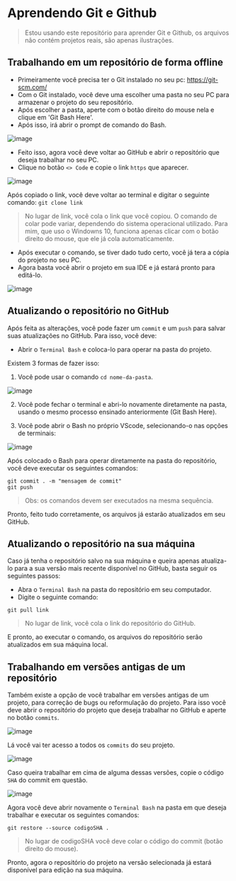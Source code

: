 # Aprendendo Git e Github
> Estou usando este repositório para aprender Git e Github, os arquivos não contém projetos reais, são apenas ilustrações.

## Trabalhando em um repositório de forma offline
* Primeiramente você precisa ter o Git instalado no seu pc: https://git-scm.com/
* Com o Git instalado, você deve uma escolher uma pasta no seu PC para armazenar o projeto do seu repositório.
* Após escolher a pasta, aperte com o botão direito do mouse nela e clique em 'Git Bash Here'.
* Após isso, irá abrir o prompt de comando do Bash.

![image](https://github.com/thiagoreys/Aprendendo-Git-e-GitHub/assets/130335096/b5f21784-37bd-4d22-84b0-89b23e69b001)

* Feito isso, agora você deve voltar ao GitHub e abrir o repositório que deseja trabalhar no seu PC.
* Clique no botão `<> Code` e copie o link `https` que aparecer.

![image](https://github.com/thiagoreys/sistema-de-cadastro/assets/130335096/7672d942-63bd-4cec-872a-6ad4962ca9c1)

Após copiado o link, você deve voltar ao terminal e digitar o seguinte comando:
` git clone link `
> No lugar de link, você cola o link que você copiou. O comando de colar pode variar, dependendo do sistema operacional utilizado. Para mim, que uso o Windowns 10, funciona apenas clicar com o botão direito do mouse, que ele já cola automaticamente.

* Após executar o comando, se tiver dado tudo certo, você já tera a cópia do projeto no seu PC.
* Agora basta você abrir o projeto em sua IDE e já estará pronto para editá-lo.

![image](https://github.com/thiagoreys/sistema-de-cadastro/assets/130335096/5c4f351d-292b-4f04-a011-8781550965ee)

## Atualizando o repositório no GitHub

Após feita as alterações, você pode fazer um `commit` e um `push` para salvar suas atualizações no GitHub. Para isso, você deve:

* Abrir o `Terminal Bash` e coloca-lo para operar na pasta do projeto.

Existem 3 formas de fazer isso:

1. Você pode usar o comando `cd nome-da-pasta`.

![image](https://github.com/thiagoreys/sistema-de-cadastro/assets/130335096/4c969c29-ac28-4e79-8c91-5e7fe8e4a45b)

2. Você pode fechar o terminal e abri-lo novamente diretamente na pasta, usando o mesmo processo ensinado anteriormente (Git Bash Here).

3. Você pode abrir o Bash no próprio VScode, selecionando-o nas opções de terminais:

![image](https://github.com/thiagoreys/sistema-de-cadastro/assets/130335096/567f02af-b1b3-459d-994f-e3e311ae0ae4)

Após colocado o Bash para operar diretamente na pasta do repositório, você deve executar os seguintes comandos:
```
git commit . -m "mensagem de commit"
git push
```
> Obs: os comandos devem ser executados na mesma sequência.

Pronto, feito tudo corretamente, os arquivos já estarão atualizados em seu GitHub.

## Atualizando o repositório na sua máquina

Caso já tenha o repositório salvo na sua máquina e queira apenas atualiza-lo para a sua versão mais recente disponível no GitHub, basta seguir os seguintes passos:

* Abra o `Terminal Bash` na pasta do repositório em seu computador.
* Digite o seguinte comando:
```
git pull link
```
> No lugar de link, você cola o link do repositório do GitHub.

E pronto, ao executar o comando, os arquivos do repositório serão atualizados em sua máquina local.

## Trabalhando em versões antigas de um repositório

Também existe a opção de você trabalhar em versões antigas de um projeto, para correção de bugs ou reformulação do projeto.
Para isso você deve abrir o repositório do projeto que deseja trabalhar no GitHub e aperte no botão `commits`.

![image](https://github.com/thiagoreys/Aprendendo-Git-e-GitHub/assets/130335096/7aa1210d-e8ce-4d0e-9896-0506bfc3d2b3)

Lá você vai ter acesso a todos os `commits` do seu projeto.

![image](https://github.com/thiagoreys/Aprendendo-Git-e-GitHub/assets/130335096/4e0a08c1-5063-4c5b-9d9c-8d76be099e5f)

Caso queira trabalhar em cima de alguma dessas versões, copie o código `SHA` do commit em questão.

![image](https://github.com/thiagoreys/Aprendendo-Git-e-GitHub/assets/130335096/498a37b4-c542-4774-8475-f99ecc45075e)

Agora você deve abrir novamente o `Terminal Bash` na pasta em que deseja trabalhar e executar os seguintes comandos:

``` 
git restore --source codigoSHA .
```
> No lugar de codigoSHA você deve colar o código do commit (botão direito do mouse).

Pronto, agora o repositório do projeto na versão selecionada já estará disponível para edição na sua máquina.
